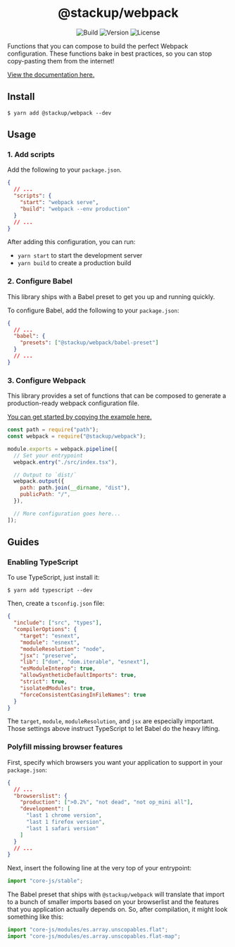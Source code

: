 <h1 align="center">@stackup/webpack</h1>

<div align="center">

![Build](https://github.com/rzane/webpack/workflows/Build/badge.svg)
![Version](https://img.shields.io/npm/v/@stackup/webpack)
![License](https://img.shields.io/npm/l/@stackup/webpack)

</div>

Functions that you can compose to build the perfect Webpack configuration. These functions bake in best practices, so you can stop copy-pasting them from the internet!

[View the documentation here.](https://rzane.github.io/webpack/)

## Install

    $ yarn add @stackup/webpack --dev

## Usage

### 1. Add scripts

Add the following to your `package.json`.

```json
{
  // ...
  "scripts": {
    "start": "webpack serve",
    "build": "webpack --env production"
  }
  // ...
}
```

After adding this configuration, you can run:

- `yarn start` to start the development server
- `yarn build` to create a production build

### 2. Configure Babel

This library ships with a Babel preset to get you up and running quickly.

To configure Babel, add the following to your `package.json`:

```json
{
  // ...
  "babel": {
    "presets": ["@stackup/webpack/babel-preset"]
  }
  // ...
}
```

### 3. Configure Webpack

This library provides a set of functions that can be composed to generate a production-ready webpack configuration file.

[You can get started by copying the example here.](example/webpack.config.js)

```javascript
const path = require("path");
const webpack = require("@stackup/webpack");

module.exports = webpack.pipeline([
  // Set your entrypoint
  webpack.entry("./src/index.tsx"),

  // Output to `dist/`
  webpack.output({
    path: path.join(__dirname, "dist"),
    publicPath: "/",
  }),

  // More configuration goes here...
]);
```

## Guides

### Enabling TypeScript

To use TypeScript, just install it:

    $ yarn add typescript --dev

Then, create a `tsconfig.json` file:

```json
{
  "include": ["src", "types"],
  "compilerOptions": {
    "target": "esnext",
    "module": "esnext",
    "moduleResolution": "node",
    "jsx": "preserve",
    "lib": ["dom", "dom.iterable", "esnext"],
    "esModuleInterop": true,
    "allowSyntheticDefaultImports": true,
    "strict": true,
    "isolatedModules": true,
    "forceConsistentCasingInFileNames": true
  }
}
```

The `target`, `module`, `moduleResolution`, and `jsx` are especially important.
Those settings above instruct TypeScript to let Babel do the heavy lifting.

### Polyfill missing browser features

First, specify which browsers you want your application to support in your `package.json`:

```json
{
  // ...
  "browserslist": {
    "production": [">0.2%", "not dead", "not op_mini all"],
    "development": [
      "last 1 chrome version",
      "last 1 firefox version",
      "last 1 safari version"
    ]
  }
  // ...
}
```

Next, insert the following line at the very top of your entrypoint:

```javascript
import "core-js/stable";
```

The Babel preset that ships with `@stackup/webpack` will translate that import to a bunch of smaller imports based on your browserlist and the features that you application actually depends on. So, after compilation, it might look something like this:

```javascript
import "core-js/modules/es.array.unscopables.flat";
import "core-js/modules/es.array.unscopables.flat-map";
```
